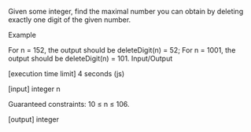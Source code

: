 Given some integer, find the maximal number you can obtain by deleting exactly one digit of the given number.

Example

For n = 152, the output should be
deleteDigit(n) = 52;
For n = 1001, the output should be
deleteDigit(n) = 101.
Input/Output

[execution time limit] 4 seconds (js)

[input] integer n

Guaranteed constraints:
10 ≤ n ≤ 106.

[output] integer